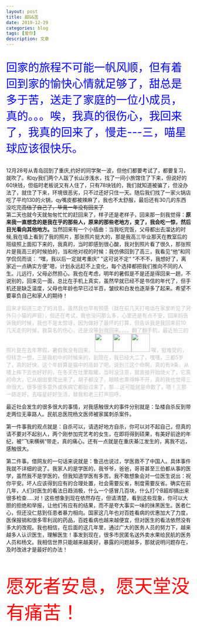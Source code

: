 ```yaml
---
layout: post
title: 甜&&苦
date: 2019-12-29
categories: blog
tags: [爱你]
description: 文章
---
```


<p style="color: #0000FF;font-size: 30px;">回家的旅程不可能一帆风顺，但有着回到家的愉快心情就足够了，甜总是多于苦，送走了家庭的一位小成员，真的。。。唉，我真的很伤心，我回来了，我真的回来了，慢走---三，喵星球应该很快乐。</p>


</hr>

<p style="color: red">
	<div>12月28号从青岛回到了重庆,约好的同学聚一波，但他们都要考试了，都要复习，就吹了。和qy我们两个人跋了长山涉浅水，找了一间小旅馆住了下来，但说好的60块钱，但临时老板说又有人住了，只有78块钱的，我们就知道被骗了，但没办法了，就住了下来，环境很恶劣，只不过还好只住一天。随后我们找了一家火锅店吃了平均130的火锅，qy嘴皮都被辣麻了，我也不太舒服，最后还有30几的东西没吃完<del>高估了自己了，毕竟一年没有回来了</del></div>
	<div>第二天也就今天就匆匆忙忙的赶回来了，样子还是老样子，回来那一刻我觉得：<strong>原来我一直想念的是我在乎的那些人，原来的那些老地方，变了，我会吃一惊，然后目光看向其他地方。</strong>当然回来有一个小插曲：当我吃完饭，父母都出去溜达的时候,我在墙上看到了我的照片，那张照片挺大的，那是我高三毕业那天在教室后的班级照上面扣下来的，我真的，当时即感到很心酸，我对到照片看了很久，那张照片是我高三的时候拍的，当和他对视的时候：我仿佛回到了高三，我看见“他”和同学侃侃而谈：
	“嘿，我以后一定就考重庆”
    "这可说不定“
    "不不不，我想好了，离家近一点确实方便"嗯，计划永远赶不上变化，每个选择都把我们推向不同的人生。儿远行，父母必然担心。我也在考虑，明年的暑假是不是还是得回来一趟，不说别的，回来见一面，总比在手机上真实，虽然早就已经不是书信的年代了，但手机还是缺乏温度，父母也年龄也早已过半百，皱纹和白发也逐渐多了起来。希望不要辜负自己和家人的期待！
    </div>
</p>

<p style="color: #C0C0C0">
	回来才知道三走了的消息，虽然我也早有预感（就在前几天打电话在家里听见了另外只小猫的声音），但还在考试，我也没问那么多，心里还是有点不安，回来妈告诉我的时候，我也不是太惊讶，因为做好了最坏的打算，但告诉我是我回来前10几天走的时候，我莫名的伤心，还是没等到我回来。。。。翻了翻手机，最近拍三的照片是在去年寒假，暑假我没有回来。
	<img src="/老三1.jpg" width="50" height="50"><img src="/老三2.jpg" width="50" height="50"><img src="/老三3.jpg" width="50" height="50">
	唉，挺难受的，但转念一想，三是我初中的时候来的，到现在，我已经大二了，嘿嘿，三都5岁了，真的好快，这个年龄算是猫中的高龄了吧。说到三这个命啊，真的有9条，从楼上摔下去也好好的，在冬天在灶里取暖，当时没注意，就直接开始烧火了，它真的命大，它从烟囱里爬出来了，胡子都没了，眼睛也熏得睁不开，真的我也觉得三命很大，很多很多意外或疾病它都挺过来了，那....这可能就是命数了，嗯！三那一路走好，去喵星好好生活，替我和老三打声招呼。
</p>

</hr>

   最近社会发生的很多很大的事情，对我感触很大的事件分别就是：坠楼自杀反到带走两位无辜路人。民航总医院杨文医师被家属刺杀案件。

   第一件事我的观点就是：自杀可以，请选好地方自杀，你可以对不起自己，但真的请不要对不起别人，两个刚参加完艺考的女生，在即将得到硕果，有美好前途的年纪，被”飞来横祸“带走，真的痛心。还有一点就是在重庆綦江发生的，离我不远，感触很大。

   第二件事。借网友的一句话来说就是：鲁迅也说过，学医救不了中国人。具体事件我就不详细的说了。我家人的是学医的，我爷爷，爸爸，哥哥甚至三伯都从事的医学，虽然我不是学医的，但我知道学医有多苦。我不敢想象会对一位医生说出：祝你平安。坏人应该得到应有的合理处置，社会需要反省，制度需要反省。确实在前几年，人们对医生的看法日趋消极，什么一个感冒几百块，什么打个B超却搞出来很多检查.....对！这些想象到现在依然存在，但请清楚，看到这些现象，你可以大胆的拒绝和举报，让他们有应有的结果，而不是夸大事实一味的抹黑医生。医者仁心，但还没仁慈到任患者暴力相向。国家这几年也对百姓看病的优惠加大了力度，医保报销和很多零利润的药品，百姓看病也越来越便宜，但对医生的看法依然没有多大的改观。我也相信，在后面的这几年里，通过广大的医务人员的努力下，越来越多人认识医生，理解医生！事发到现在，很多市民匿名送外卖水果给民航的医务人员和杨文。我相信世界只能越来越美好，暴露的问题越多，那就说明问题存在，及时改进才是最好的办法！

   <p style="color: red;font-size: 50px;">愿死者安息，愿天堂没有痛苦！</p>




